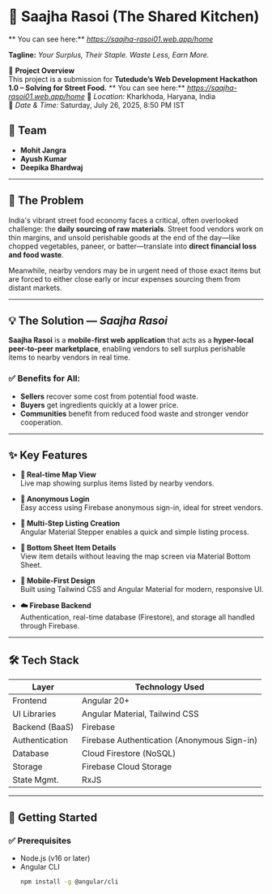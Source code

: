 # 🥘 Saajha Rasoi (The Shared Kitchen)
** You can see here:** *https://saajha-rasoi01.web.app/home*

**Tagline:** *Your Surplus, Their Staple. Waste Less, Earn More.*

📢 **Project Overview**  
This project is a submission for **Tutedude’s Web Development Hackathon 1.0 – Solving for Street Food.**
** You can see here:** *https://saajha-rasoi01.web.app/home*
📍 *Location:* Kharkhoda, Haryana, India  
📅 *Date & Time:* Saturday, July 26, 2025, 8:50 PM IST

## 👥 Team

- **Mohit Jangra**
- **Ayush Kumar**
- **Deepika Bhardwaj**



---

## 🚩 The Problem

India's vibrant street food economy faces a critical, often overlooked challenge: the **daily sourcing of raw materials**. Street food vendors work on thin margins, and unsold perishable goods at the end of the day—like chopped vegetables, paneer, or batter—translate into **direct financial loss and food waste**.

Meanwhile, nearby vendors may be in urgent need of those exact items but are forced to either close early or incur expenses sourcing them from distant markets.

---

## 💡 The Solution — *Saajha Rasoi*

**Saajha Rasoi** is a **mobile-first web application** that acts as a **hyper-local peer-to-peer marketplace**, enabling vendors to sell surplus perishable items to nearby vendors in real time.

### ✅ Benefits for All:
- **Sellers** recover some cost from potential food waste.
- **Buyers** get ingredients quickly at a lower price.
- **Communities** benefit from reduced food waste and stronger vendor cooperation.

---

## ✨ Key Features

- **📍 Real-time Map View**  
  Live map showing surplus items listed by nearby vendors.

- **🔐 Anonymous Login**  
  Easy access using Firebase anonymous sign-in, ideal for street vendors.

- **📝 Multi-Step Listing Creation**  
  Angular Material Stepper enables a quick and simple listing process.

- **📄 Bottom Sheet Item Details**  
  View item details without leaving the map screen via Material Bottom Sheet.

- **📱 Mobile-First Design**  
  Built using Tailwind CSS and Angular Material for modern, responsive UI.

- **☁️ Firebase Backend**  
  Authentication, real-time database (Firestore), and storage all handled through Firebase.

---

## 🛠️ Tech Stack

| Layer           | Technology Used                          |
|----------------|-------------------------------------------|
| Frontend        | Angular 20+                               |
| UI Libraries    | Angular Material, Tailwind CSS            |
| Backend (BaaS)  | Firebase                                  |
| Authentication | Firebase Authentication (Anonymous Sign-in) |
| Database        | Cloud Firestore (NoSQL)                  |
| Storage         | Firebase Cloud Storage                   |
| State Mgmt.     | RxJS                                      |

---

## 🚀 Getting Started

### ✅ Prerequisites

- Node.js (v16 or later)
- Angular CLI  
  ```bash
  npm install -g @angular/cli
